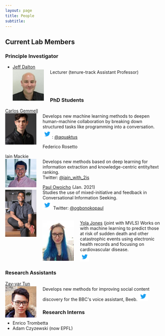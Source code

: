 ```yaml
---
layout: page
title: People
subtitle: 
---
```


## Current Lab Members

### Principle Investigator
- [Jeff Dalton](https://www.gla.ac.uk/schools/computing/staff/jeffdalton/) <br> <img src="/assets/img/jeff_dalton.jpeg" width="100px" style="float: left; margin-right: 20px;"> Lecturer (tenure-track Assistant Professor)

<br>
<br>


### PhD Students
[Carlos Gemmell](https://aquaktus.github.io) <br>  <img src="/assets/img/carlos_gemmell.jpeg" width="100px" style="float: left; margin-right: 20px;">  Develops new machine learning methods to deepen human-machine collaboration by breaking down structured tasks like programming into a conversation.  
<img src="/assets/img/Twitter_Logo_Blue.png" width="30px">: [@aquaktus](https://twitter.com/aquaktus)

Federico Rosetto


Iain Mackie <br> <img src="/assets/img/Iain_photo.jpeg" width="100px" style="float: left; margin-right: 20px;"> Develops new methods based on deep learning for information extraction and knowledge-centric entity/text ranking.   
Twitter: [@iain_with_2is](https://twitter.com/iain_with_2is)

[Paul Owoicho](https://www.linkedin.com/in/paulowoicho/) (Jan. 2021) <br> <img src="/assets/img/Paul_Owoicho.jpg" width="100px" style="float: left; margin-right: 20px;"> Studies the use of mixed-initiative and feedback in Conversational Information Seeking.  
<img src="/assets/img/Twitter_Logo_Blue.png" width="30px"> Twitter: [@ogbonokopaul](https://twitter.com/ogbonokopaul)  
<br>
  
[Yola Jones](https://uk.linkedin.com/in/yola-jones-6a6b0512b) (joint with MVLS) <img src="/assets/img/yola_jones.jpg" width="100px" style="float: left; margin-right: 20px;"> Works on with machine learning to predict those at risk of sudden death and other catastrophic events using electronic health records and focusing on cardiovascular disease.  
<img src="/assets/img/Twitter_Logo_Blue.png" width="30px">

### Research Assistants
[Zay-yar Tun](https://uk.linkedin.com/in/zay-yar-tun-668411153) <br> <img src="/assets/img/zay-yar-sm.jpeg" width="100px" style="float: left; margin-right: 20px;"> Develops new methods for improving social content discovery for the BBC's voice assistant, Beeb. 
<img src="/assets/img/Twitter_Logo_Blue.png" width="30px">

### Research Interns
- Enrico Trombetta
- Adam Czyzewski (now EPFL)
